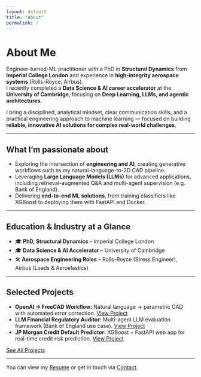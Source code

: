 ```yaml
---
layout: default
title: "About"
permalink: /
---
```


# About Me

Engineer-turned-ML practitioner with a PhD in **Structural Dynamics** from **Imperial College London** and experience in **high-integrity aerospace systems** (Rolls-Royce, Airbus).  
I recently completed a **Data Science & AI career accelerator** at the **University of Cambridge**, focusing on **Deep Learning, LLMs, and agentic architectures**.  

I bring a disciplined, analytical mindset, clear communication skills, and a practical engineering approach to machine learning — focused on building **reliable, innovative AI solutions for complex real-world challenges**.

---

## What I’m passionate about

- Exploring the intersection of **engineering and AI**, creating generative workflows such as my natural-language-to-3D CAD pipeline.  
- Leveraging **Large Language Models (LLMs)** for advanced applications, including retrieval-augmented Q&A and multi-agent supervision (e.g. Bank of England).  
- Delivering **end-to-end ML solutions**, from training classifiers like XGBoost to deploying them with FastAPI and Docker.  

---

## Education & Industry at a Glance
- 🎓 **PhD, Structural Dynamics** – Imperial College London  
- 🎓 **Data Science & AI Accelerator** – University of Cambridge  
- 🛠 **Aerospace Engineering Roles** – Rolls-Royce (Stress Engineer), Airbus (Loads & Aeroelastics)  

---

## Selected Projects

- **OpenAI → FreeCAD Workflow:** Natural language → parametric CAD with automated error correction. [View Project](/projects/openai-to-freecad-workflow/)  
- **LLM Financial Regulatory Auditor:** Multi-agent LLM evaluation framework (Bank of England use case). [View Project](/projects/llm-financial-regulatory-auditor/)  
- **JP Morgan Credit Default Predictor:** XGBoost + FastAPI web app for real-time credit risk prediction. [View Project](/projects/jpmorgan-credit-default-app/)  

[See All Projects](/projects)

---


You can view my [Resume](/resume) or get in touch via [Contact](/contact).
